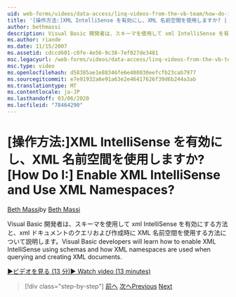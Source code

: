 ```yaml
---
uid: web-forms/videos/data-access/linq-videos-from-the-vb-team/how-do-i-enable-xml-intellisense-and-use-xml-namespaces
title: '[操作方法:]XML IntelliSense を有効にし、XML 名前空間を使用しますか? | Microsoft Docs'
author: bethmassi
description: Visual Basic 開発者は、スキーマを使用して xml IntelliSense を有効にする方法と、xml ドキュメントのクエリおよび作成時に XML 名前空間を使用する方法について説明します。
ms.author: riande
ms.date: 11/15/2007
ms.assetid: cdccd601-c0fe-4e56-9c38-7ef027de3481
msc.legacyurl: /web-forms/videos/data-access/linq-videos-from-the-vb-team/how-do-i-enable-xml-intellisense-and-use-xml-namespaces
msc.type: video
ms.openlocfilehash: d58385ae1e88346fe6e408030eefcfb23cab7977
ms.sourcegitcommit: e7e91932a6e91a63e2e46417626f39d6b244a3ab
ms.translationtype: MT
ms.contentlocale: ja-JP
ms.lasthandoff: 03/06/2020
ms.locfileid: "78464290"
---
```

# <a name="how-do-i-enable-xml-intellisense-and-use-xml-namespaces"></a><span data-ttu-id="fabdd-104">[操作方法:]XML IntelliSense を有効にし、XML 名前空間を使用しますか?</span><span class="sxs-lookup"><span data-stu-id="fabdd-104">[How Do I:] Enable XML IntelliSense and Use XML Namespaces?</span></span>

<span data-ttu-id="fabdd-105">[Beth Massi](https://github.com/bethmassi)</span><span class="sxs-lookup"><span data-stu-id="fabdd-105">by [Beth Massi](https://github.com/bethmassi)</span></span>

<span data-ttu-id="fabdd-106">Visual Basic 開発者は、スキーマを使用して xml IntelliSense を有効にする方法と、xml ドキュメントのクエリおよび作成時に XML 名前空間を使用する方法について説明します。</span><span class="sxs-lookup"><span data-stu-id="fabdd-106">Visual Basic developers will learn how to enable XML IntelliSense using schemas and how XML namespaces are used when querying and creating XML documents.</span></span>

[<span data-ttu-id="fabdd-107">&#9654;ビデオを見る (13 分)</span><span class="sxs-lookup"><span data-stu-id="fabdd-107">&#9654; Watch video (13 minutes)</span></span>](https://channel9.msdn.com/Blogs/ASP-NET-Site-Videos/how-do-i-enable-xml-intellisense-and-use-xml-namespaces)

> [!div class="step-by-step"]
> <span data-ttu-id="fabdd-108">[前へ](how-do-i-get-started-with-linq-to-xml.md)
> [次へ](how-do-i-create-xml-documents-from-sql-data.md)</span><span class="sxs-lookup"><span data-stu-id="fabdd-108">[Previous](how-do-i-get-started-with-linq-to-xml.md)
[Next](how-do-i-create-xml-documents-from-sql-data.md)</span></span>
